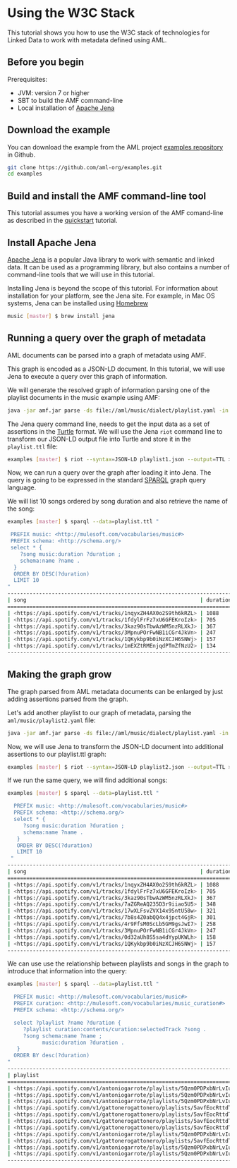 # Using the W3C Stack

This tutorial shows you how to use the W3C stack of technologies for Linked Data to work with metadata defined using AML.

## Before you begin

Prerequisites:

- JVM: version 7 or higher
- SBT to build the AMF command-line
- Local installation of [Apache Jena](https://jena.apache.org/)

## Download the example

You can download the example from the AML project [examples repository](https://github.com/aml-org/examples) in Github.

```bash
git clone https://github.com/aml-org/examples.git
cd examples
```

## Build and install the AMF command-line tool

This tutorial assumes you have a working version of the AMF comand-line as described in the [quickstart](quickstart.md) tutorial.

## Install Apache Jena

[Apache Jena](https://jena.apache.org/) is a popular Java library to work with semantic and linked data. It can be used as a programming library, but also contains a number of command-line tools that we will use in this tutorial.

Installing Jena is beyond the scope of this tutorial. For information about installation for your platform, see the Jena site. For example, in Mac OS systems, Jena can be installed using [Homebrew](https://brew.sh/)

``` bash
music [master] $ brew install jena
```

## Running a query over the graph of metadata

AML documents can be parsed into a graph of metadata using AMF.

This graph is encoded as a JSON-LD document. In this tutorial, we will use Jena to execute a query over this graph of information.

We will generate the resolved graph of information parsing one of the playlist documents in the music example using AMF:

``` bash
java -jar amf.jar parse -ds file://aml/music/dialect/playlist.yaml -in "AML 1.0" -mime-in application/yaml -ctx true --resolve true aml/music/playlist1.yaml > playlist1.json
```

The Jena query command line, needs to get the input data as a set of assertions in the [Turtle](https://www.w3.org/TR/turtle/) format. We will use the Jena `riot` command line to transform our JSON-LD output file into Turtle and store it in the `playlist.ttl` file:

``` bash
examples [master] $ riot --syntax=JSON-LD playlist1.json --output=TTL > playlist.ttl
```

Now, we can run a query over the graph after loading it into Jena. The query is going to be expressed in the standard [SPARQL](https://www.w3.org/TR/sparql11-query/) graph query language.

We will list 10 songs ordered by song duration and also retrieve the name of the song:

``` bash
examples [master] $ sparql --data=playlist.ttl "

 PREFIX music: <http://mulesoft.com/vocabularies/music#>
 PREFIX schema: <http://schema.org/>
 select * {
    ?song music:duration ?duration ;
    schema:name ?name .
  }
  ORDER BY DESC(?duration)
  LIMIT 10
"
---------------------------------------------------------------------------------------------------------------------------------------------------------------------------
| song                                                       | duration | name                                                                                            |
===========================================================================================================================================================================
| <https://api.spotify.com/v1/tracks/1nqyxZH4AX0o2S9th6kRZL> | 1088     | "Tapiola, Op 112"                                                                               |
| <https://api.spotify.com/v1/tracks/1fdylFrFz7xU6GFEKroIzk> | 705      | "Sederunt Principes"                                                                            |
| <https://api.spotify.com/v1/tracks/3kaz90sTbwAzWM5nzRLXkJ> | 367      | "Zefiro torna e di soavi accenti, SV 251"                                                       |
| <https://api.spotify.com/v1/tracks/3MpnuPOrFwNB1iCGr4JkVn> | 247      | "Duo belli occhi fur l'armi, onde traffitta"                                                    |
| <https://api.spotify.com/v1/tracks/1QKykbp9b0iNzXCJH6SNWj> | 157      | "Jazz Suite No 2.2 Lyriz Waltz"                                                                 |
| <https://api.spotify.com/v1/tracks/1mEXZtRMEnjqdPTmZfNzU2> | 134      | "String Quintet in C Major G 324, Op 30, No 6\n\"La Musica notturna delle strade di Madrid\"\n" |
---------------------------------------------------------------------------------------------------------------------------------------------------------------------------
```

## Making the graph grow

The graph parsed from AML metadata documents can be enlarged by just adding assertions parsed from the graph.

Let's add another playlist to our graph of metadata, parsing the `aml/music/playlist2.yaml` file:

``` bash
java -jar amf.jar parse -ds file://aml/music/dialect/playlist.yaml -in "AML 1.0" -mime-in application/yaml -ctx true --resolve true aml/music/playlist2.yaml > playlist2.json
```

Now, we will use Jena to transform the JSON-LD document into additional assertions to our playlist.ttl graph:

``` bash
examples [master] $ riot --syntax=JSON-LD playlist2.json --output=TTL >> playlist.ttl
```

If we run the same query, we will find additional songs:

``` bash
examples [master] $ sparql --data=playlist.ttl "

  PREFIX music: <http://mulesoft.com/vocabularies/music#>
  PREFIX schema: <http://schema.org/>
  select * {
     ?song music:duration ?duration ;
     schema:name ?name .
   }
   ORDER BY DESC(?duration)
   LIMIT 10
 "
------------------------------------------------------------------------------------------------------------------------
| song                                                       | duration | name                                         |
========================================================================================================================
| <https://api.spotify.com/v1/tracks/1nqyxZH4AX0o2S9th6kRZL> | 1088     | "Tapiola, Op 112"                            |
| <https://api.spotify.com/v1/tracks/1fdylFrFz7xU6GFEKroIzk> | 705      | "Sederunt Principes"                         |
| <https://api.spotify.com/v1/tracks/3kaz90sTbwAzWM5nzRLXkJ> | 367      | "Zefiro torna e di soavi accenti, SV 251"    |
| <https://api.spotify.com/v1/tracks/7aZGReAQ235D3r9iiao5U5> | 348      | "Get Down"                                   |
| <https://api.spotify.com/v1/tracks/17wXLFsvZVX14x9SntU58w> | 321      | "Think (About it)"                           |
| <https://api.spotify.com/v1/tracks/7b8s4Z0abQQ4x4jpct4GjR> | 301      | "Cissy Strut"                                |
| <https://api.spotify.com/v1/tracks/4r9FfsM0ScLb5GM9gsJwI7> | 258      | "California Soul"                            |
| <https://api.spotify.com/v1/tracks/3MpnuPOrFwNB1iCGr4JkVn> | 247      | "Duo belli occhi fur l'armi, onde traffitta" |
| <https://api.spotify.com/v1/tracks/0d32aUh8S5sa4dYypUKWLh> | 158      | "Unwind Yourself"                            |
| <https://api.spotify.com/v1/tracks/1QKykbp9b0iNzXCJH6SNWj> | 157      | "Jazz Suite No 2.2 Lyriz Waltz"              |
------------------------------------------------------------------------------------------------------------------------
```

We can use use the relationship between playlists and songs in the graph to introduce that information into the query:

``` bash
examples [master] $ sparql --data=playlist.ttl "

  PREFIX music: <http://mulesoft.com/vocabularies/music#>
  PREFIX curation: <http://mulesoft.com/vocabularies/music_curation#>
  PREFIX schema: <http://schema.org/>

  select ?playlist ?name ?duration {
     ?playlist curation:contents/curation:selectedTrack ?song .
     ?song schema:name ?name ;
           music:duration ?duration .
   }
  ORDER BY desc(?duration)
"
-------------------------------------------------------------------------------------------------------------------------------------------------------------------------------------------------
| playlist                                                                         | name                                                                                            | duration |
=================================================================================================================================================================================================
| <https://api.spotify.com/v1/antoniogarrote/playlists/5Qzm0PDPxbNrLvIu0OVinc>     | "Tapiola, Op 112"                                                                               | 1088     |
| <https://api.spotify.com/v1/antoniogarrote/playlists/5Qzm0PDPxbNrLvIu0OVinc>     | "Sederunt Principes"                                                                            | 705      |
| <https://api.spotify.com/v1/antoniogarrote/playlists/5Qzm0PDPxbNrLvIu0OVinc>     | "Zefiro torna e di soavi accenti, SV 251"                                                       | 367      |
| <https://api.spotify.com/v1/gattonerogattonero/playlists/5avfEocRttdTTESa8aTAGK> | "Get Down"                                                                                      | 348      |
| <https://api.spotify.com/v1/gattonerogattonero/playlists/5avfEocRttdTTESa8aTAGK> | "Think (About it)"                                                                              | 321      |
| <https://api.spotify.com/v1/gattonerogattonero/playlists/5avfEocRttdTTESa8aTAGK> | "Cissy Strut"                                                                                   | 301      |
| <https://api.spotify.com/v1/gattonerogattonero/playlists/5avfEocRttdTTESa8aTAGK> | "California Soul"                                                                               | 258      |
| <https://api.spotify.com/v1/antoniogarrote/playlists/5Qzm0PDPxbNrLvIu0OVinc>     | "Duo belli occhi fur l'armi, onde traffitta"                                                    | 247      |
| <https://api.spotify.com/v1/gattonerogattonero/playlists/5avfEocRttdTTESa8aTAGK> | "Unwind Yourself"                                                                               | 158      |
| <https://api.spotify.com/v1/antoniogarrote/playlists/5Qzm0PDPxbNrLvIu0OVinc>     | "Jazz Suite No 2.2 Lyriz Waltz"                                                                 | 157      |
| <https://api.spotify.com/v1/antoniogarrote/playlists/5Qzm0PDPxbNrLvIu0OVinc>     | "String Quintet in C Major G 324, Op 30, No 6\n\"La Musica notturna delle strade di Madrid\"\n" | 134      |
-------------------------------------------------------------------------------------------------------------------------------------------------------------------------------------------------
```
